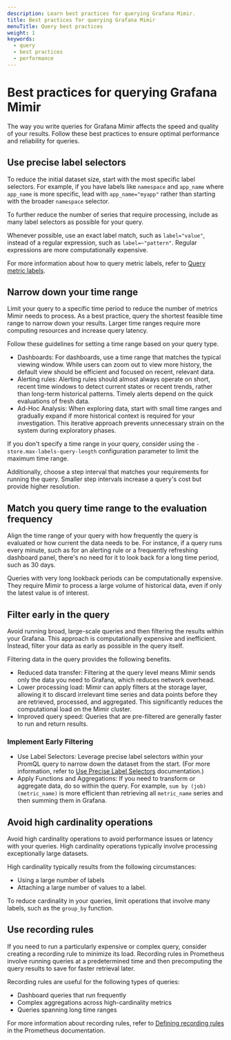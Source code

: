 ```yaml
---
description: Learn best practices for querying Grafana Mimir.
title: Best practices for querying Grafana Mimir
menuTitle: Query best practices
weight: 1
keywords:
  - query
  - best practices
  - performance
---
```


<!-- Note: This topic is mounted in the GEM documentation. Ensure that all updates are also applicable to GEM. -->

# Best practices for querying Grafana Mimir

The way you write queries for Grafana Mimir affects the speed and quality of your results. Follow these best practices to ensure optimal performance and reliability for queries.

## Use precise label selectors

To reduce the initial dataset size, start with the most specific label selectors. For example, if you have labels like `namespace` and `app_name` where `app_name` is more specific, lead with `app_name="myapp"` rather than starting with the broader `namespace` selector.

To further reduce the number of series that require processing, include as many label selectors as possible for your query.

Whenever possible, use an exact label match, such as `label="value"`, instead of a regular expression, such as `label=~"pattern"`. Regular expressions are more computationally expensive.

For more information about how to query metric labels, refer to [Query metric labels](https://grafana.com/docs/mimir/<MIMIR_VERSION>/query/query-metric-labels/).

## Narrow down your time range

Limit your query to a specific time period to reduce the number of metrics Mimir needs to process. As a best practice, query the shortest feasible time range to narrow down your results. Larger time ranges require more computing resources and increase query latency.

Follow these guidelines for setting a time range based on your query type.

- Dashboards: For dashboards, use a time range that matches the typical viewing window. While users can zoom out to view more history, the default view should be efficient and focused on recent, relevant data.
- Alerting rules: Alerting rules should almost always operate on short, recent time windows to detect current states or recent trends, rather than long-term historical patterns. Timely alerts depend on the quick evaluations of fresh data.
- Ad-Hoc Analysis: When exploring data, start with small time ranges and gradually expand if more historical context is required for your investigation. This iterative approach prevents unnecessary strain on the system during exploratory phases.

If you don't specify a time range in your query, consider using the `-store.max-labels-query-length` configuration parameter to limit the maximum time range.

Additionally, choose a step interval that matches your requirements for running the query. Smaller step intervals increase a query's cost but provide higher resolution.

## Match you query time range to the evaluation frequency

Align the time range of your query with how frequently the query is evaluated or how current the data needs to be. For instance, if a query runs every minute, such as for an alerting rule or a frequently refreshing dashboard panel, there's no need for it to look back for a long time period, such as 30 days.

Queries with very long lookback periods can be computationally expensive. They require Mimir to process a large volume of historical data, even if only the latest value is of interest.

## Filter early in the query

Avoid running broad, large-scale queries and then filtering the results within your Grafana. This approach is computationally expensive and inefficient. Instead, filter your data as early as possible in the query itself.

Filtering data in the query provides the following benefits.

- Reduced data transfer: Filtering at the query level means Mimir sends only the data you need to Grafana, which reduces network overhead.
- Lower processing load: Mimir can apply filters at the storage layer, allowing it to discard irrelevant time series and data points before they are retrieved, processed, and aggregated. This significantly reduces the computational load on the Mimir cluster.
- Improved query speed: Queries that are pre-filtered are generally faster to run and return results.

### Implement Early Filtering

-   Use Label Selectors: Leverage precise label selectors within your PromQL query to narrow down the dataset from the start. (For more information, refer to [Use Precise Label Selectors](#use-precise-label-selectors) documentation.)
-   Apply Functions and Aggregations: If you need to transform or aggregate data, do so within the query. For example, `sum by (job) (metric_name)` is more efficient than retrieving all `metric_name` series and then summing them in Grafana.

## Avoid high cardinality operations

Avoid high cardinality operations to avoid performance issues or latency with your queries. High cardinality operations typically involve processing exceptionally large datasets.

High cardinality typically results from the following circumstances:

- Using a large number of labels
- Attaching a large number of values to a label.

To reduce cardinality in your queries, limit operations that involve many labels, such as the `group_by` function.

## Use recording rules

If you need to run a particularly expensive or complex query, consider creating a recording rule to minimize its load. Recording rules in Prometheus involve running queries at a predetermined time and then precomputing the query results to save for faster retrieval later.

Recording rules are useful for the following types of queries:

- Dashboard queries that run frequently
- Complex aggregations across high-cardinality metrics
- Queries spanning long time ranges

For more information about recording rules, refer to [Defining recording rules](https://prometheus.io/docs/prometheus/latest/configuration/recording_rules/) in the Prometheus documentation.
